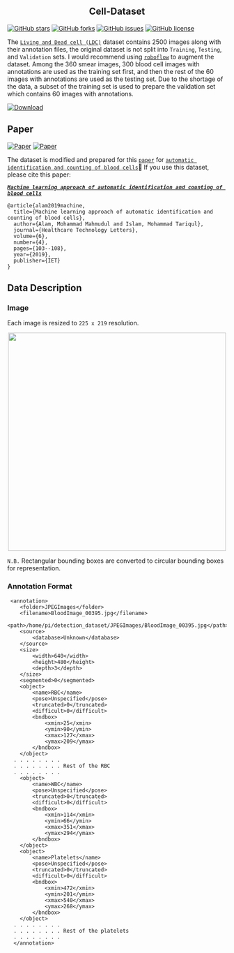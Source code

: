 <h2 align="center">Cell-Dataset</h2>

[![GitHub stars](https://img.shields.io/github/stars/maxKudi/Cell-Dataset)](https://github.com/maxKudi/Cell-Dataset/stargazers)
[![GitHub forks](https://img.shields.io/github/forks/maxKudi/Cell-Dataset)](https://github.com/maxKudi/Cell-Dataset/network)
[![GitHub issues](https://img.shields.io/github/issues/maxKudi/Cell-Dataset)](https://github.com/maxKudi/Cell-Dataset/issues)
[![GitHub license](https://img.shields.io/github/license/maxKudi/Cell-Dataset)](https://github.com/maxKudi/Cell-Dataset/blob/master/LICENSE)

The [```Living and Dead cell (LDC)```](https://github.com/maxKudi/Cell-Dataset/) dataset contains 2500 images along with their annotation files, the original dataset is not   split into ```Training```, ```Testing```, and ```Validation``` sets. I would recommend using [```roboflow```](roboflow.com) to augment the dataset. Among the 360 smear images, 300 blood cell images with annotations are used as the training set first, and then the rest of the 60 images with annotations are used as the testing set. Due to the shortage of the data, a subset of the training set is used to prepare the validation set which contains 60 images with annotations.

[![Download](https://img.shields.io/badge/download-dataset-f20a0a.svg?longCache=true&style=flat)](https://github.com/maxKudi/Cell-Dataset/archive/master.zip)

## Paper 
[![Paper](https://img.shields.io/badge/paper-IETDigiLib-830ceb.svg?longCache=true&style=flat)](http://ietdl.org/t/kmgztb) [![Paper](https://img.shields.io/badge/paper-Wiley-282829.svg?longCache=true&style=flat)](https://ietresearch.onlinelibrary.wiley.com/doi/10.1049/htl.2018.5098)

The dataset is modified and prepared for this [```paper```](https://ietresearch.onlinelibrary.wiley.com/doi/10.1049/htl.2018.5098) for [```automatic identification and counting of blood cells```]( https://github.com/MahmudulAlam/Automatic-Identification-and-Counting-of-Blood-Cells):link: If you use this dataset, please cite this paper: 

[***```Machine learning approach of automatic identification and counting of blood cells```***](https://ietresearch.onlinelibrary.wiley.com/doi/10.1049/htl.2018.5098)

```
@article{alam2019machine,
  title={Machine learning approach of automatic identification and counting of blood cells},
  author={Alam, Mohammad Mahmudul and Islam, Mohammad Tariqul},
  journal={Healthcare Technology Letters},
  volume={6},
  number={4},
  pages={103--108},
  year={2019},
  publisher={IET}
}
```

## Data Description

### Image 
Each image is resized to ```225 x 219``` resolution. 
<p align="center">
  <img src="https://user-images.githubusercontent.com/22647359/127229072-5d6a41c8-7f9f-4e35-abc9-0460a37c9b64.png" width="500">
</p>

`N.B.` Rectangular bounding boxes are converted to circular bounding boxes for representation.

### Annotation Format

```
 <annotation>
	<folder>JPEGImages</folder>
	<filename>BloodImage_00395.jpg</filename>
	<path>/home/pi/detection_dataset/JPEGImages/BloodImage_00395.jpg</path>
	<source>
		<database>Unknown</database>
	</source>
	<size>
		<width>640</width>
		<height>480</height>
		<depth>3</depth>
	</size>
	<segmented>0</segmented>
	<object>
		<name>RBC</name>
		<pose>Unspecified</pose>
		<truncated>0</truncated>
		<difficult>0</difficult>
		<bndbox>
			<xmin>25</xmin>
			<ymin>90</ymin>
			<xmax>127</xmax>
			<ymax>209</ymax>
		</bndbox>
	</object>
  . . . . . . . . 
  . . . . . . . . Rest of the RBC
  . . . . . . . . 
 	<object>
		<name>WBC</name>
		<pose>Unspecified</pose>
		<truncated>0</truncated>
		<difficult>0</difficult>
		<bndbox>
			<xmin>114</xmin>
			<ymin>66</ymin>
			<xmax>351</xmax>
			<ymax>294</ymax>
		</bndbox>
	</object>
	<object>
		<name>Platelets</name>
		<pose>Unspecified</pose>
		<truncated>0</truncated>
		<difficult>0</difficult>
		<bndbox>
			<xmin>472</xmin>
			<ymin>201</ymin>
			<xmax>540</xmax>
			<ymax>268</ymax>
		</bndbox>
	</object>
  . . . . . . . . 
  . . . . . . . . Rest of the platelets
  . . . . . . . . 
  </annotation>
```

[1]: http://ietdl.org/t/kmgztb

